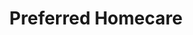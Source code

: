 ---
title: "Preferred Homecare"
url: /phoenix/preferred-homecare-east-hammond-lane/
shop: medical supply
---